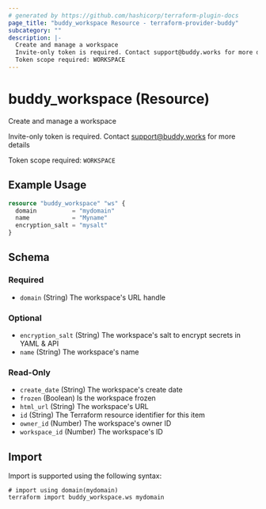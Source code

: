 ```yaml
---
# generated by https://github.com/hashicorp/terraform-plugin-docs
page_title: "buddy_workspace Resource - terraform-provider-buddy"
subcategory: ""
description: |-
  Create and manage a workspace
  Invite-only token is required. Contact support@buddy.works for more details
  Token scope required: WORKSPACE
---
```


# buddy_workspace (Resource)

Create and manage a workspace

Invite-only token is required. Contact support@buddy.works for more details

Token scope required: `WORKSPACE`

## Example Usage

```terraform
resource "buddy_workspace" "ws" {
  domain          = "mydomain"
  name            = "Myname"
  encryption_salt = "mysalt"
}
```

<!-- schema generated by tfplugindocs -->
## Schema

### Required

- `domain` (String) The workspace's URL handle

### Optional

- `encryption_salt` (String) The workspace's salt to encrypt secrets in YAML & API
- `name` (String) The workspace's name

### Read-Only

- `create_date` (String) The workspace's create date
- `frozen` (Boolean) Is the workspace frozen
- `html_url` (String) The workspace's URL
- `id` (String) The Terraform resource identifier for this item
- `owner_id` (Number) The workspace's owner ID
- `workspace_id` (Number) The workspace's ID

## Import

Import is supported using the following syntax:

```shell
# import using domain(mydomain)
terraform import buddy_workspace.ws mydomain
```
